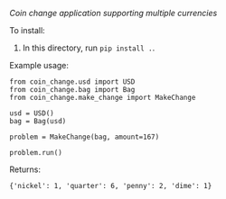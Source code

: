*Coin change application supporting multiple currencies*

To install:

1. In this directory, run `pip install .`.

Example usage:

```
from coin_change.usd import USD
from coin_change.bag import Bag
from coin_change.make_change import MakeChange

usd = USD()
bag = Bag(usd)

problem = MakeChange(bag, amount=167)

problem.run()
```

Returns:

```
{'nickel': 1, 'quarter': 6, 'penny': 2, 'dime': 1}
```
